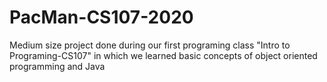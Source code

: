 # PacMan-CS107-2020
 Medium size project done during our first programing class "Intro to Programing-CS107" in which we learned basic concepts of object oriented programming and Java
